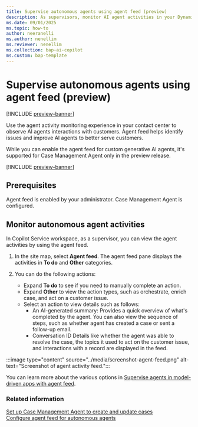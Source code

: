 ```yaml
---
title: Supervise autonomous agents using agent feed (preview)
description: As supervisors, monitor AI agent activities in your Dynamics 365 Customer Service and Dynamics 365 Contact Center.
ms.date: 09/01/2025
ms.topic: how-to
author: neeranelli
ms.author: nenellim
ms.reviewer: nenellim
ms.collection: bap-ai-copilot
ms.custom: bap-template
---
```


# Supervise autonomous agents using agent feed (preview)

[!INCLUDE [preview-banner](~/../shared-content/shared/preview-includes/preview-banner.md)]

Use the agent activity monitoring experience in your contact center to observe AI agents interactions with customers. Agent feed helps identify issues and improve AI agents to better serve customers.

While you can enable the agent feed for custom generative AI agents, it's supported for Case Management Agent only in the preview release.

[!INCLUDE [preview-banner](../../../shared-content/shared/preview-includes/production-ready-preview-dynamics365.md)]

## Prerequisites

Agent feed is enabled by your administrator.
Case Management Agent is configured.

## Monitor autonomous agent activities

In Copilot Service workspace, as a supervisor, you can view the agent activities by using the agent feed.

1. In the site map, select **Agent feed**. The agent feed pane displays the activities in **To do** and **Other** categories.

1. You can do the following actions:
   - Expand **To do** to see if you need to manually complete an action.
   - Expand **Other** to view the action types, such as orchestrate, enrich case, and act on a customer issue.
   - Select an action to view details such as follows:
       - An AI-generated summary: Provides a quick overview of what's completed by the agent. You can also view the sequence of steps, such as whether agent has created a case or sent a follow-up email.
       - Conversation ID
     Details like whether the agent was able to resolve the case, the topics it used to act on the customer issue, and interactions with a record are displayed in the feed.

:::image type="content" source="../media/screenshot-agent-feed.png" alt-text="Screenshot of agent activity feed.":::

You can learn more about the various options in [Supervise agents in model-driven apps with agent feed](/power-apps/user/supervise-agents-with-agent-feed).

### Related information

[Set up Case Management Agent to create and update cases](set-up-autonomous-case-agents.md)  
[Configure agent feed for autonomous agents](../administer/configure-agent-feed.md)
